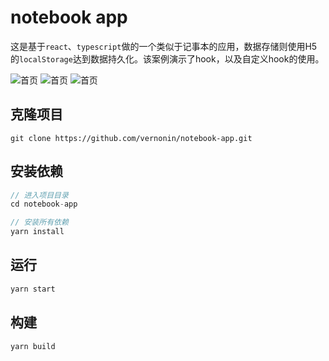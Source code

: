 # notebook app

这是基于`react`、`typescript`做的一个类似于记事本的应用，数据存储则使用H5的`localStorage`达到数据持久化。该案例演示了hook，以及自定义hook的使用。

![首页]("./public/home.jpg")
![首页]("./public/add.jpg")
![首页]("./public/end-product.jpg")

## 克隆项目
```
git clone https://github.com/vernonin/notebook-app.git
```
## 安装依赖
```js
// 进入项目目录
cd notebook-app

// 安装所有依赖
yarn install
```

## 运行
```js
yarn start
```

## 构建
```js
yarn build
```
